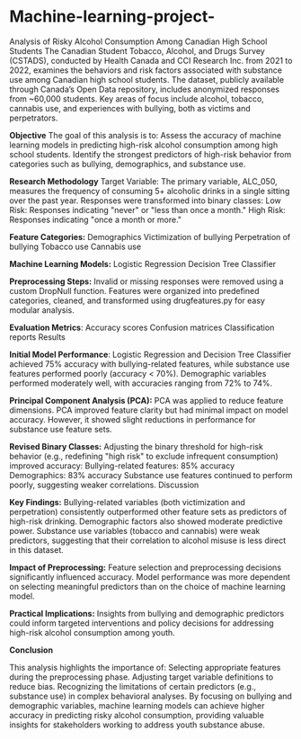 # Machine-learning-project-
Analysis of Risky Alcohol Consumption Among Canadian High School Students
The Canadian Student Tobacco, Alcohol, and Drugs Survey (CSTADS), conducted by Health Canada and CCI Research Inc. from 2021 to 2022, examines the behaviors and risk factors associated with substance use among Canadian high school students. The dataset, publicly available through Canada’s Open Data repository, includes anonymized responses from ~60,000 students. Key areas of focus include alcohol, tobacco, cannabis use, and experiences with bullying, both as victims and perpetrators.

**Objective**
The goal of this analysis is to:
  Assess the accuracy of machine learning models in predicting high-risk alcohol consumption among high school students.
  Identify the strongest predictors of high-risk behavior from categories such as bullying, demographics, and substance use.

**Research Methodology**
  Target Variable: The primary variable, ALC_050, measures the frequency of consuming 5+ alcoholic drinks in a single sitting over the past year. Responses were transformed into binary classes:
  Low Risk: Responses indicating "never" or "less than once a month."
  High Risk: Responses indicating "once a month or more."

**Feature Categories:**
  Demographics
  Victimization of bullying
  Perpetration of bullying
  Tobacco use
  Cannabis use

**Machine Learning Models:**
  Logistic Regression
  Decision Tree Classifier

**Preprocessing Steps:**
  Invalid or missing responses were removed using a custom DropNull function.
  Features were organized into predefined categories, cleaned, and transformed using drugfeatures.py for easy modular analysis.

**Evaluation Metrics**:
  Accuracy scores
  Confusion matrices
  Classification reports
  Results

**Initial Model Performance**:
  Logistic Regression and Decision Tree Classifier achieved 75% accuracy with bullying-related features, while substance use features performed poorly (accuracy < 70%).
  Demographic variables performed moderately well, with accuracies ranging from 72% to 74%.

**Principal Component Analysis (PCA):**
  PCA was applied to reduce feature dimensions.
  PCA improved feature clarity but had minimal impact on model accuracy. However, it showed slight reductions in performance for substance use feature sets.

**Revised Binary Classes:**
  Adjusting the binary threshold for high-risk behavior (e.g., redefining "high risk" to exclude infrequent consumption) improved accuracy:
  Bullying-related features: 85% accuracy
  Demographics: 83% accuracy
  Substance use features continued to perform poorly, suggesting weaker correlations.
  Discussion

**Key Findings:**
  Bullying-related variables (both victimization and perpetration) consistently outperformed other feature sets as predictors of high-risk drinking.
  Demographic factors also showed moderate predictive power.
  Substance use variables (tobacco and cannabis) were weak predictors, suggesting that their correlation to alcohol misuse is less direct in this dataset.

**Impact of Preprocessing:**
  Feature selection and preprocessing decisions significantly influenced accuracy.
  Model performance was more dependent on selecting meaningful predictors than on the choice of machine learning model.

**Practical Implications:**
  Insights from bullying and demographic predictors could inform targeted interventions and policy decisions for addressing high-risk alcohol consumption among youth.

**Conclusion**

This analysis highlights the importance of:
  Selecting appropriate features during the preprocessing phase.
  Adjusting target variable definitions to reduce bias.
  Recognizing the limitations of certain predictors (e.g., substance use) in complex behavioral analyses.
  By focusing on bullying and demographic variables, machine learning models can achieve higher accuracy in predicting risky alcohol consumption, providing valuable insights for stakeholders working to address youth substance abuse.
